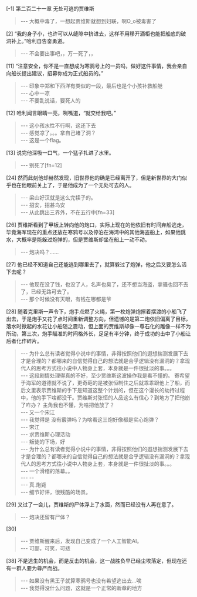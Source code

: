 
[-1] 第二百二十一章 无处可逃的贾维斯
>--- 大概中毒了，一想起贾维斯就想到妇联，啊O_o被毒害了<br>

[2] “我的身子小，也许可以从缝隙中挤进去，这样不用移开酒柜也能把船底的破洞补上。”哈利自告奋勇道。
>--- 不会要出事吧，，万一死了，，<br>

[11] “注意安全，你不是一直想成为寒鸦号上的一员吗，做好这件事情，我会亲自向船长提出建议，招募你成为正式船员的。”
>--- 印象中郑和下西洋有类似的一段，最后也是个小孩补救船舱<br>
>--- 心中一凉<br>
>--- 不要乱说话，要死人的<br>

[12] 哈利闻言眼睛一亮，咧嘴道，“就交给我吧。”
>--- 这小孩水性不行啊，这还下去<br>
>--- 感觉凉了。。。拿自己堵了洞？<br>
>--- 这是一个flag。<br>

[13] 说完他深吸一口气，一个猛子扎进了水里。
>--- 别死了[fn=12]<br>

[24] 然而此刻他却赫然发现，旧世界他的确是已经离开了，但是新世界的大门似乎也在他眼前关上了，于是他成为了一个无处可去的人。
>--- 梁山好汉就是这么完犊子的。<br>
>--- 招安，招甚鸟安<br>
>--- 从此跳出三界外，不在五行中[fn=33]<br>

[26] 贾维斯看到了甲板上转向他的炮口，实际上现在的他依旧有时间弃船逃走，毕竟海军现在的重点还放在寒鸦号以及停泊在海湾中的其他海盗船上，如果他跳水，大概率是能躲过炮弹的，但是贾维斯却坐在船上一动不动。
>--- 炮决吗？……<br>

[27] 他已经不知道自己还能逃到哪里去了，就算躲过了炮弹，他之后又要怎么活下去呢？
>--- 他现在没了钱，也没了人，名声也臭了，还不想当海盗，拿骚也回不去了，已经无路可去了。<br>
>--- 那个时候没有天眼，有钱在哪都是爷<br>

[28] 随着克里斯一声令下，炮手点燃了火绳，第一枚炮弹炮擦着摆渡的小船飞了出去，于是炮手又花了点时间重新调整方向，但遗憾的是第二炮依旧偏离了目标，落水时掀起的水花让小船随之震动，但上面的贾维斯却像一尊石化的雕像一样不为所动，第三次，炮手瞄准的时间格外长，足足有半分钟，终于成功的击中了小船让后者化作碎片。
>--- 为什么总有读者觉得小说中的事情，非得按照他们的遐想揣测发展下去才是合理的？都哪来的自信觉得自己的想法就是合乎逻辑没有漏洞的？拿现代人的思考方式往小说中人物身上套，本身就是一件很扯淡的事。。。<br>
>--- 这段剧情处理得真的不好，至少贾维斯这波操作我是看不懂的。
寄希望于海军的道德就不说了，更奇葩的是被张恒制住之后就乖乖跟他上了船，而后文里表示贾维斯的手下是知道这整个计划的，但在这个漫长的劫持过程中，他的手下啥都没干。贾维斯对张恒的人品这么有信心？到地方了把他崩了咋办？
主角我也不懂，为啥把他放了？<br>
>--- 又一个宋江<br>
>--- 我觉得是 没有霰弹吗？为啥看这三炮好像都是实心炮弹？<br>
>--- 宋江<br>
>--- 求贾维斯心理活动<br>
>--- 叛徒的下场，好<br>
>--- 为什么总有读者觉得小说中的事情，非得按照他们的遐想揣测发展下去才是合理的？都哪来的自信觉得自己的想法就是合乎逻辑没有漏洞的？拿现代人的思考方式往小说中人物身上套，本身就是一件很扯淡的事。。。<br>
>--- 一个滑稽的落幕。。<br>
>--- --<br>
>--- 真.炮毙<br>
>--- 细节好评，很残酷的场景。<br>

[29] 又过了一会儿，贾维斯的尸体浮上了水面，然而已经没有人再在意了。
>--- 炮决还留有尸体？<br>

[30] 
>--- 贾维斯醒来后，发现自己变成了一个人工智能AI。<br>
>--- 可鄙，可笑，可悲<br>

[38] 不是逃生的机会，而是反击的机会，这一战胜负早已经尘埃落定，但现在还有一群人要为尊严而战。
>--- 如果没有黑王子就算寒鸦号也没有希望逃出去…唉<br>
>--- 我觉得没什么问题，这就是一个正常的断章的地方<br>
